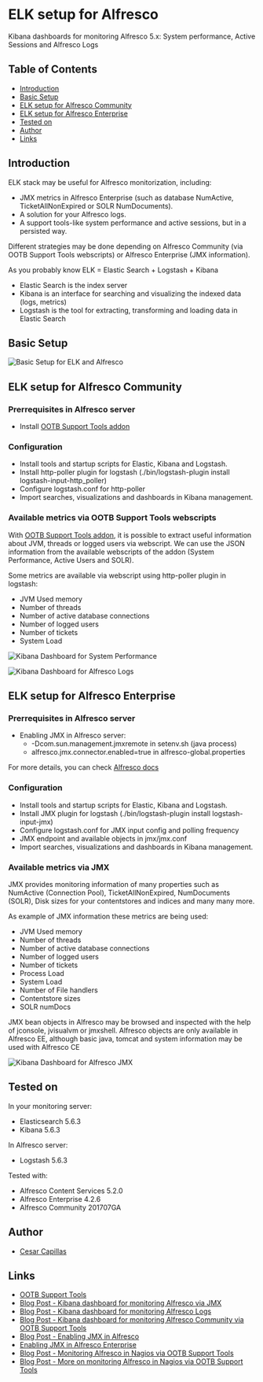 # ELK setup for Alfresco
Kibana dashboards for monitoring Alfresco 5.x: System performance, Active Sessions and Alfresco Logs  

## Table of Contents
- [Introduction](#introduction)
- [Basic Setup](#basic-setup)
- [ELK setup for Alfresco Community](#elk-setup-for-alfresco-community)
- [ELK setup for Alfresco Enterprise](#elk-setup-for-alfresco-enterprise)
- [Tested on](#tested-on)
- [Author](#author)
- [Links](#links)

## Introduction

ELK stack may be useful for Alfresco monitorization, including:
* JMX metrics in Alfresco Enterprise (such as database NumActive, TicketAllNonExpired or SOLR NumDocuments).
* A solution for your Alfresco logs.
* A support tools-like system performance and active sessions, but in a persisted way.

Different strategies may be done depending on Alfresco Community (via OOTB Support Tools webscripts) or Alfresco Enterprise (JMX information).

As you probably know ELK = Elastic Search + Logstash + Kibana
* Elastic Search is the index server
* Kibana is an interface for searching and visualizing the indexed data (logs, metrics)
* Logstash is the tool for extracting, transforming and loading data in Elastic Search 

## Basic Setup

![Basic Setup for ELK and Alfresco](images/alfresco_monitor2.png)

## ELK setup for Alfresco Community

### Prerrequisites in Alfresco server

* Install [OOTB Support Tools addon](https://github.com/OrderOfTheBee/ootbee-support-tools)

### Configuration

* Install tools and startup scripts for Elastic, Kibana and Logstash.
* Install http-poller plugin for logstash (./bin/logstash-plugin install logstash-input-http_poller)
* Configure logstash.conf for http-poller
* Import searches, visualizations and dashboards in Kibana management.

### Available metrics via OOTB Support Tools webscripts

With [OOTB Support Tools addon](https://github.com/OrderOfTheBee/ootbee-support-tools), it is possible to extract useful information about JVM, threads or logged users via webscript. We can use the JSON information from the available webscripts of the addon (System Performance, Active Users and SOLR).

Some metrics are available via webscript using http-poller plugin in logstash:
- JVM Used memory
- Number of threads
- Number of active database connections
- Number of logged users
- Number of tickets
- System Load

![Kibana Dashboard for System Performance](images/ootb-system-performance-dashboard.png)

![Kibana Dashboard for Alfresco Logs](images/alfresco-logs-dashboard.png)

## ELK setup for Alfresco Enterprise

### Prerrequisites in Alfresco server

* Enabling JMX in Alfresco server:
    * -Dcom.sun.management.jmxremote in setenv.sh (java process)
    * alfresco.jmx.connector.enabled=true in alfresco-global.properties

For more details, you can check [Alfresco docs](https://docs.alfresco.com/5.0/tasks/jmx-access.html)

### Configuration

* Install tools and startup scripts for Elastic, Kibana and Logstash.
* Install JMX plugin for logstash  (./bin/logstash-plugin install logstash-input-jmx)
* Configure logstash.conf for JMX input config and polling frequency
* JMX endpoint and available objects in jmx/jmx.conf
* Import searches, visualizations and dashboards in Kibana management.

### Available metrics via JMX
JMX provides monitoring information of many properties such as NumActive (Connection Pool), TicketAllNonExpired, NumDocuments (SOLR), Disk sizes for your contentstores and indices and many many more.

As example of JMX information these metrics are being used:

- JVM Used memory
- Number of threads
- Number of active database connections
- Number of logged users
- Number of tickets
- Process Load
- System Load
- Number of File handlers
- Contentstore sizes
- SOLR numDocs

JMX bean objects in Alfresco may be browsed and inspected with the help of jconsole, jvisualvm or jmxshell. Alfresco objects are only available in Alfresco EE, although basic java, tomcat and system information may be used with Alfresco CE

![Kibana Dashboard for Alfresco JMX](images/kibana-alfresco-jmx-system-performance.png)

## Tested on

In your monitoring server:
* Elasticsearch 5.6.3
* Kibana 5.6.3

In Alfresco server:
* Logstash 5.6.3

Tested with:
* Alfresco Content Services 5.2.0
* Alfresco Enterprise 4.2.6
* Alfresco Community 201707GA

## Author

- [Cesar Capillas](http://github.com/CesarCapillas)

## Links
- [OOTB Support Tools](https://github.com/OrderOfTheBee/ootbee-support-tools)
- [Blog Post - Kibana dashboard for monitoring Alfresco via JMX](https://www.zylk.net/es/web-2-0/blog/-/blogs/kibana-dashboard-for-monitoring-alfresco-jmx-metrics)
- [Blog Post - Kibana dashboard for monitoring Alfresco Logs](https://www.zylk.net/es/web-2-0/blog/-/blogs/simple-kibana-dashboard-for-monitoring-alfresco-logs)
- [Blog Post - Kibana dashboard for monitoring Alfresco Community via OOTB Support Tools](https://www.zylk.net/es/web-2-0/blog/-/blogs/kibana-dashboard-for-monitoring-alfresco-community-via-ootb-support-tools)
- [Blog Post - Enabling JMX in Alfresco](https://www.zylk.net/es/web-2-0/blog/-/blogs/enabling-jmx-in-alfresco)
- [Enabling JMX in Alfresco Enterprise](https://docs.alfresco.com/5.0/tasks/jmx-access.html)
- [Blog Post - Monitoring Alfresco in Nagios via OOTB Support Tools](http://www.zylk.net/es/web-2-0/blog/-/blogs/monitoring-alfresco-in-nagios-via-ootb-support-tools-addon)
- [Blog Post - More on monitoring Alfresco in Nagios via OOTB Support Tools](http://www.zylk.net/es/web-2-0/blog/-/blogs/more-on-monitoring-alfresco-in-nagios-via-ootb-support-tools)
